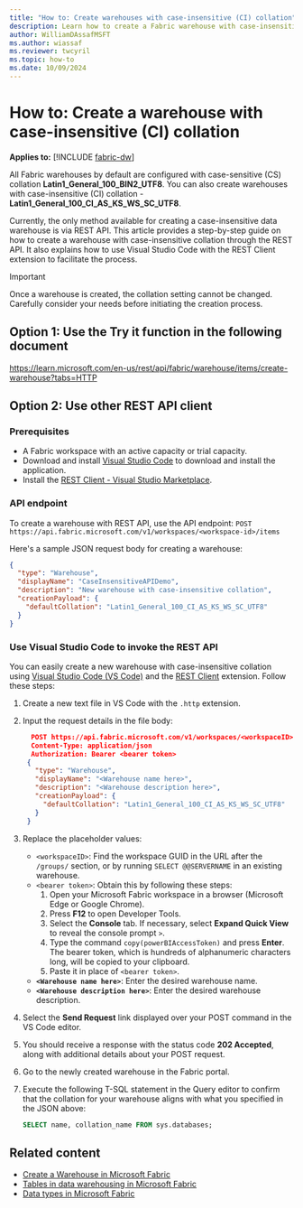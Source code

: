 ```yaml
---
title: "How to: Create warehouses with case-insensitive (CI) collation"
description: Learn how to create a Fabric warehouse with case-insensitive collation through the RESTful API. The article also explains how to use Visual Studio Code with the REST Client extension to facilitate the process, making it easier for users to configure their warehouses to better meet their data management needs.
author: WilliamDAssafMSFT
ms.author: wiassaf
ms.reviewer: twcyril
ms.topic: how-to
ms.date: 10/09/2024
---
```

# How to: Create a warehouse with case-insensitive (CI) collation

**Applies to:** [!INCLUDE [fabric-dw](includes/applies-to-version/fabric-dw.md)]

All Fabric warehouses by default are configured with case-sensitive (CS) collation **Latin1_General_100_BIN2_UTF8**. You can also create warehouses with case-insensitive (CI) collation - **Latin1_General_100_CI_AS_KS_WS_SC_UTF8**.

Currently, the only method available for creating a case-insensitive data warehouse is via REST API. This article provides a step-by-step guide on how to create a warehouse with case-insensitive collation through the REST API. It also explains how to use Visual Studio Code with the REST Client extension to facilitate the process.

> [!IMPORTANT]
> Once a warehouse is created, the collation setting cannot be changed. Carefully consider your needs before initiating the creation process.

## Option 1: Use the Try it function in the following document
https://learn.microsoft.com/en-us/rest/api/fabric/warehouse/items/create-warehouse?tabs=HTTP


## Option 2: Use other REST API client

### Prerequisites

- A Fabric workspace with an active capacity or trial capacity.
- Download and install [Visual Studio Code](https://code.visualstudio.com/download) to download and install the application.
- Install the [REST Client - Visual Studio Marketplace](https://marketplace.visualstudio.com/items?itemName=humao.rest-client).

### API endpoint

To create a warehouse with REST API, use the API endpoint: `POST https://api.fabric.microsoft.com/v1/workspaces/<workspace-id>/items`

Here's a sample JSON request body for creating a warehouse:

```json
{ 
  "type": "Warehouse", 
  "displayName": "CaseInsensitiveAPIDemo", 
  "description": "New warehouse with case-insensitive collation", 
  "creationPayload": { 
    "defaultCollation": "Latin1_General_100_CI_AS_KS_WS_SC_UTF8" 
  } 
}
```

### Use Visual Studio Code to invoke the REST API

You can easily create a new warehouse with case-insensitive collation using [Visual Studio Code (VS Code)](https://code.visualstudio.com/) and the [REST Client](https://marketplace.visualstudio.com/items?itemName=humao.rest-client) extension. Follow these steps:

1. Create a new text file in VS Code with the `.http` extension.
1. Input the request details in the file body:
   ```json
     POST https://api.fabric.microsoft.com/v1/workspaces/<workspaceID>/items HTTP/1.1
     Content-Type: application/json
     Authorization: Bearer <bearer token>
    { 
      "type": "Warehouse", 
      "displayName": "<Warehouse name here>", 
      "description": "<Warehouse description here>", 
      "creationPayload": { 
        "defaultCollation": "Latin1_General_100_CI_AS_KS_WS_SC_UTF8" 
      } 
    }
   ```
1. Replace the placeholder values:
   - `<workspaceID>`: Find the workspace GUID in the URL after the `/groups/` section, or by running `SELECT @@SERVERNAME` in an existing warehouse.
   - `<bearer token>`: Obtain this by following these steps:
      1. Open your Microsoft Fabric workspace in a browser (Microsoft Edge or Google Chrome).
      1. Press **F12** to open Developer Tools. 
      1. Select the **Console** tab. If necessary, select **Expand Quick View** to reveal the console prompt `>`.
      1. Type the command `copy(powerBIAccessToken)` and press **Enter**. The bearer token, which is hundreds of alphanumeric characters long, will be copied to your clipboard.
      1. Paste it in place of `<bearer token>`.
   - __`<Warehouse name here>`__: Enter the desired warehouse name.
   - __`<Warehouse description here>`__: Enter the desired warehouse description.

1. Select the **Send Request** link displayed over your POST command in the VS Code editor.
1. You should receive a response with the status code **202 Accepted**, along with additional details about your POST request.
1. Go to the newly created warehouse in the Fabric portal.
1. Execute the following T-SQL statement in the Query editor to confirm that the collation for your warehouse aligns with what you specified in the JSON above:
   ```sql
   SELECT name, collation_name FROM sys.databases;
   ```

## Related content

- [Create a Warehouse in Microsoft Fabric](create-warehouse.md)
- [Tables in data warehousing in Microsoft Fabric](tables.md)
- [Data types in Microsoft Fabric](data-types.md)
